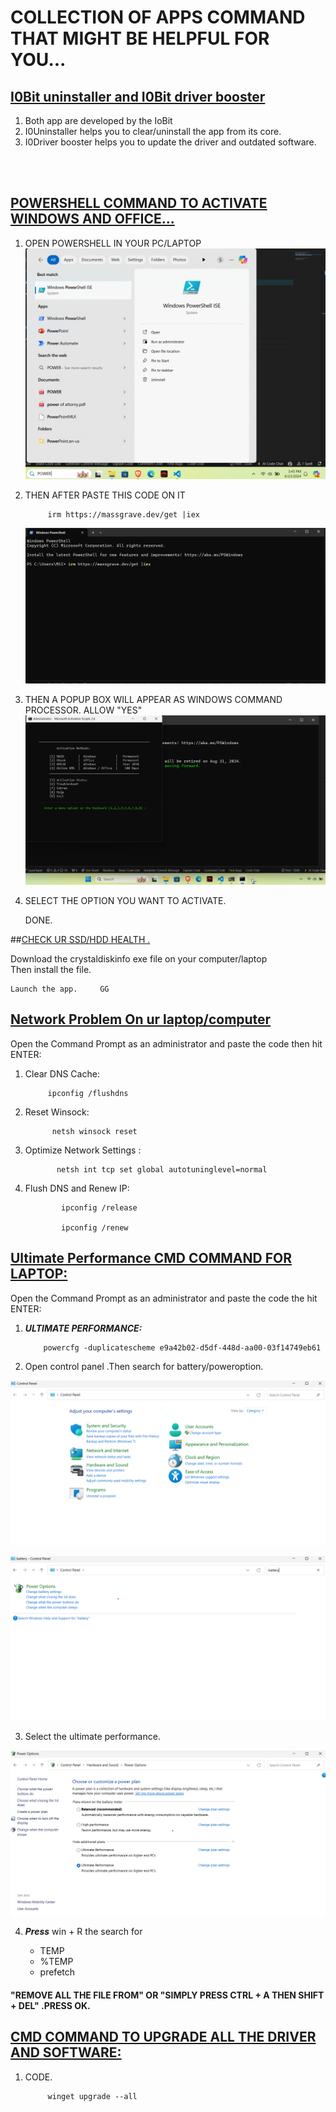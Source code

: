 # COLLECTION OF APPS COMMAND THAT MIGHT BE HELPFUL FOR YOU...

## <ins>I0Bit uninstaller and I0Bit driver booster</ins>

1. Both app are developed by the IoBit 
2. I0Uninstaller helps you to clear/uninstall the app from its core.
3. I0Driver booster helps you to update the driver and outdated software.
<br>
<br>

## <ins>POWERSHELL COMMAND TO ACTIVATE WINDOWS AND OFFICE...</ins>

1. OPEN POWERSHELL IN YOUR PC/LAPTOP 
 ![step1](./ACTIVATOR/step1.png)

2. THEN AFTER PASTE THIS CODE ON IT     

    
            irm https://massgrave.dev/get |iex
    
    
    ![step2](./ACTIVATOR/STEP2.png)


1. THEN A POPUP BOX WILL APPEAR AS WINDOWS COMMAND PROCESSOR. ALLOW "YES"
 ![step3](./ACTIVATOR/setp3.png)


4. SELECT THE OPTION YOU WANT TO ACTIVATE.

    DONE.

##<ins>CHECK UR SSD/HDD HEALTH .</ins>

Download the crystaldiskinfo exe file on your computer/laptop<br>
Then install the file.

    Launch the app.     GG

## <ins> Network Problem On ur laptop/computer </ins>

Open the Command Prompt as an administrator and paste the code then hit ENTER:
 
 1. Clear DNS Cache:
    
             ipconfig /flushdns

2. Reset Winsock:
    
             netsh winsock reset

3. Optimize Network Settings :   
    
              netsh int tcp set global autotuninglevel=normal

4. Flush DNS and Renew IP:

               ipconfig /release

               ipconfig /renew        


## <ins> Ultimate Performance CMD COMMAND FOR LAPTOP:</ins>

Open the Command Prompt as an administrator and paste the code the hit ENTER:

 1. ***ULTIMATE PERFORMANCE:***

            powercfg -duplicatescheme e9a42b02-d5df-448d-aa00-03f14749eb61

2. Open control panel .Then search for battery/poweroption.

![controlpanel](./Performance/controlpanel.png)

![battery](./Performance/battery.png)

3. Select the ultimate performance.
    
![ultimate](./Performance/ultimateperformance.png)

4. ***Press*** win + R the search for 

    - TEMP
    - %TEMP
    - prefetch
#### "REMOVE ALL THE FILE FROM" OR "SIMPLY PRESS CTRL + A THEN SHIFT + DEL" .PRESS OK.

## <ins>CMD COMMAND TO UPGRADE ALL THE DRIVER AND SOFTWARE:</ins>

1. CODE.
           
            winget upgrade --all


